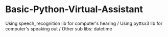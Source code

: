 # Basic-Python-Virtual-Assistant
Using speech_recognition lib for computer's hearing / 
Using pyttsx3 lib for computer's speaking out / 
Other sub libs: datetime
